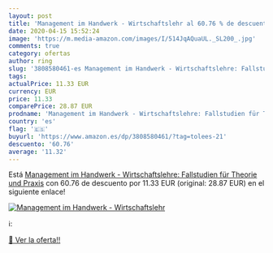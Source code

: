 ```yaml
---
layout: post
title: 'Management im Handwerk - Wirtschaftslehr al 60.76 % de descuento'
date: 2020-04-15 15:52:24
image: 'https://m.media-amazon.com/images/I/514JqAQuaUL._SL200_.jpg'
comments: true
category: ofertas
author: ring
slug: '3808580461-es Management im Handwerk - Wirtschaftslehre: Fallstudien für...'
tags: 
actualPrice: 11.33 EUR
currency: EUR
price: 11.33
comparePrice: 28.87 EUR
prodname: 'Management im Handwerk - Wirtschaftslehre: Fallstudien für Theorie und Praxis'
country: 'es'
flag: '🇪🇸'
buyurl: 'https://www.amazon.es/dp/3808580461/?tag=tolees-21'
descuento: '60.76'
average: '11.32'
---
```


Está [Management im Handwerk - Wirtschaftslehre: Fallstudien für Theorie und Praxis](https://www.amazon.es/dp/3808580461/?tag=tolees-21) con 60.76 de descuento por 11.33 EUR (original: 28.87 EUR) en el siguiente enlace!

[![Management im Handwerk - Wirtschaftslehr](https://m.media-amazon.com/images/I/514JqAQuaUL._SL200_.jpg)](https://www.amazon.es/dp/3808580461/?tag=tolees-21)

ℹ️:


[🛒 Ver la oferta!!](https://www.amazon.es/dp/3808580461/?tag=tolees-21)

